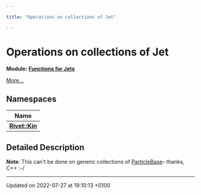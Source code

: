 ```yaml
---

title: "Operations on collections of Jet"

---
```


# Operations on collections of Jet

**Module:** **[Functions for Jets](http://example.org/modules/group__jetutils/)**

 [More...](#detailed-description)

## Namespaces

| Name           |
| -------------- |
| **[Rivet::Kin](http://example.org/namespaces/namespacerivet_1_1kin/)**  |

## Detailed Description


**Note**: This can't be done on generic collections of <a href="http://example.org/classes/classrivet_1_1particlebase/">ParticleBase</a>&ndash; thanks, C++ :-/ 





-------------------------------

Updated on 2022-07-27 at 19:10:13 +0100